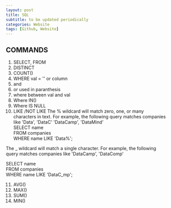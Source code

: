 ```yaml
---
layout: post
title: SQL
subtitle: to be updated periodically
categories: Website
tags: [Github, Website]
---
```


## COMMANDS

1. SELECT, FROM 
2. DISTINCT
3. COUNT()
4. WHERE val = '' or column
5. and
6. or used in paranthesis
7. where between val and val
8. Where IN()
9. Where IS NULL
10. LIKE  /NOT LIKE
The % wildcard will match zero, one, or many characters in  text. For example, the following query matches companies like 'Data', 'DataC' 'DataCamp', 'DataMind'  
SELECT name  
FROM companies  
WHERE name LIKE 'Data%';  

The _ wildcard will match a single character. For example, the following query matches companies like 'DataCamp', 'DataComp'  

SELECT name  
FROM companies  
WHERE name LIKE 'DataC_mp';  

11. AVG()
12. MAX()
13. SUM()
14. MIN()
